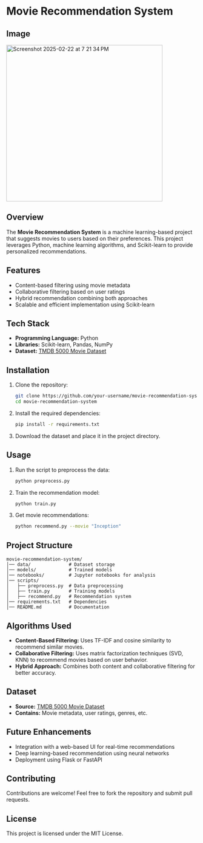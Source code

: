 # Movie Recommendation System

## Image
<img width="412" alt="Screenshot 2025-02-22 at 7 21 34 PM" src="https://github.com/user-attachments/assets/e11750e4-0cb7-441a-b1fd-52d21b3dbc1f" />

## Overview
The **Movie Recommendation System** is a machine learning-based project that suggests movies to users based on their preferences. This project leverages Python, machine learning algorithms, and Scikit-learn to provide personalized recommendations.

## Features
- Content-based filtering using movie metadata
- Collaborative filtering based on user ratings
- Hybrid recommendation combining both approaches
- Scalable and efficient implementation using Scikit-learn

## Tech Stack
- **Programming Language:** Python
- **Libraries:** Scikit-learn, Pandas, NumPy
- **Dataset:** [TMDB 5000 Movie Dataset](https://www.kaggle.com/datasets/tmdb/tmdb-movie-metadata)

## Installation
1. Clone the repository:
   ```sh
   git clone https://github.com/your-username/movie-recommendation-system.git
   cd movie-recommendation-system
   ```
2. Install the required dependencies:
   ```sh
   pip install -r requirements.txt
   ```
3. Download the dataset and place it in the project directory.

## Usage
1. Run the script to preprocess the data:
   ```sh
   python preprocess.py
   ```
2. Train the recommendation model:
   ```sh
   python train.py
   ```
3. Get movie recommendations:
   ```sh
   python recommend.py --movie "Inception"
   ```

## Project Structure
```
movie-recommendation-system/
│── data/              # Dataset storage
│── models/            # Trained models
│── notebooks/         # Jupyter notebooks for analysis
│── scripts/
│   ├── preprocess.py  # Data preprocessing
│   ├── train.py       # Training models
│   ├── recommend.py   # Recommendation system
│── requirements.txt   # Dependencies
│── README.md          # Documentation
```

## Algorithms Used
- **Content-Based Filtering:** Uses TF-IDF and cosine similarity to recommend similar movies.
- **Collaborative Filtering:** Uses matrix factorization techniques (SVD, KNN) to recommend movies based on user behavior.
- **Hybrid Approach:** Combines both content and collaborative filtering for better accuracy.

## Dataset
- **Source:** [TMDB 5000 Movie Dataset](https://www.kaggle.com/datasets/tmdb/tmdb-movie-metadata)
- **Contains:** Movie metadata, user ratings, genres, etc.

## Future Enhancements
- Integration with a web-based UI for real-time recommendations
- Deep learning-based recommendation using neural networks
- Deployment using Flask or FastAPI

## Contributing
Contributions are welcome! Feel free to fork the repository and submit pull requests.

## License
This project is licensed under the MIT License.
